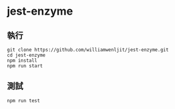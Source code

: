 # jest-enzyme

## 執行

```
git clone https://github.com/williamwenljit/jest-enzyme.git
cd jest-enzyme
npm install
npm run start
```

## 測試

```
npm run test
```
